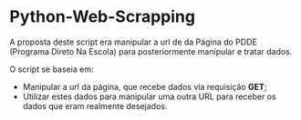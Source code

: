 # Python-Web-Scrapping

A proposta deste script era manipular a url de da Página do PDDE (Programa Direto Na Escola) para posteriormente manipular e tratar dados.

O script se baseia em: 
* Manipular a url da página, que recebe dados via requisição **GET**;
* Utilizar estes dados para manipular uma outra URL para receber os dados que eram realmente desejados.
